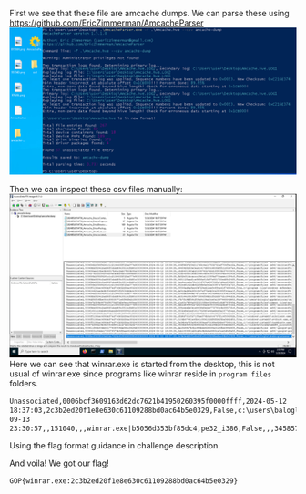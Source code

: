 First we see that these file are amcache dumps.
We can parse these using https://github.com/EricZimmerman/AmcacheParser
![](solution00.png)

Then we can inspect these csv files manually:
![](solution01.png)
Here we can see that winrar.exe is started from the desktop, this is not usual of winrar.exe since programs like winrar reside in `program files` folders.

```
Unassociated,0006bcf3609163d62dc7621b41950260395f0000ffff,2024-05-12 18:37:03,2c3b2ed20f1e8e630c61109288bd0ac64b5e0329,False,c:\users\baloglu\desktop\winrar.exe,winrar.exe,.exe,2022-09-13 23:30:57,,151040,,,winrar.exe|b5056d353bf85dc4,pe32_i386,False,,,34585792,0,
```

Using the flag format guidance in challenge description.

And voila! We got our flag!
```
GOP{winrar.exe:2c3b2ed20f1e8e630c61109288bd0ac64b5e0329}
```
